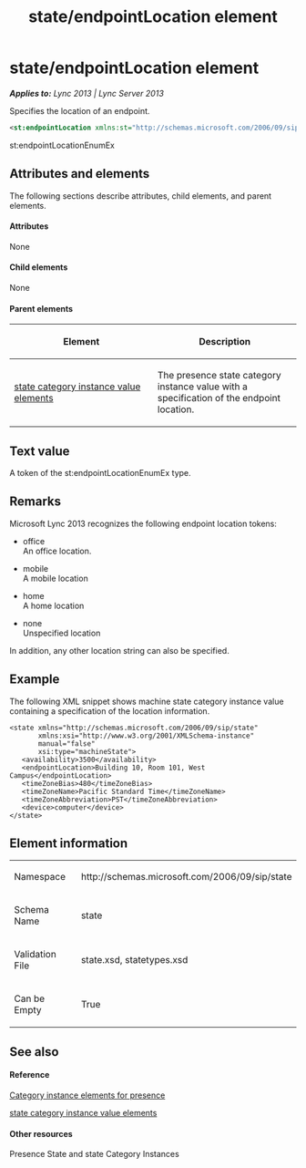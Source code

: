 ﻿---
title: state/endpointLocation element
TOCTitle: state/endpointLocation element
ms:assetid: 8c896006-6c4f-4e62-b9b0-fbaf0df255f0
ms:mtpsurl: https://msdn.microsoft.com/en-us/library/Dn454804(v=office.15)
ms:contentKeyID: 57093897
ms.date: 07/24/2014
mtps_version: v=office.15
dev_langs:
- xml
---

# state/endpointLocation element


_**Applies to:** Lync 2013 | Lync Server 2013_

Specifies the location of an endpoint.

``` xml
<st:endpointLocation xmlns:st="http://schemas.microsoft.com/2006/09/sip/state" >st:endpointLocationEnumEx</st:endpointLocation> 
```

st:endpointLocationEnumEx

## Attributes and elements

The following sections describe attributes, child elements, and parent elements.

#### Attributes

None

#### Child elements

None

#### Parent elements

<table>
<colgroup>
<col style="width: 50%" />
<col style="width: 50%" />
</colgroup>
<thead>
<tr class="header">
<th><p>Element</p></th>
<th><p>Description</p></th>
</tr>
</thead>
<tbody>
<tr class="odd">
<td><p><a href="state-category-instance-value-elements.md">state category instance value elements</a></p></td>
<td><p>The presence state category instance value with a specification of the endpoint location.</p></td>
</tr>
</tbody>
</table>


## Text value

A token of the st:endpointLocationEnumEx type.

## Remarks

Microsoft Lync 2013 recognizes the following endpoint location tokens:

  - office  
    An office location.

  - mobile  
    A mobile location

  - home  
    A home location

  - none  
    Unspecified location

In addition, any other location string can also be specified.

## Example

The following XML snippet shows machine state category instance value containing a specification of the location information.

    <state xmlns="http://schemas.microsoft.com/2006/09/sip/state" 
           xmlns:xsi="http://www.w3.org/2001/XMLSchema-instance" 
           manual="false" 
           xsi:type="machineState">
       <availability>3500</availability>
       <endpointLocation>Building 10, Room 101, West Campus</endpointLocation>
       <timeZoneBias>480</timeZoneBias>
       <timeZoneName>Pacific Standard Time</timeZoneName>
       <timeZoneAbbreviation>PST</timeZoneAbbreviation>
       <device>computer</device>
    </state>

## Element information

<table>
<colgroup>
<col style="width: 50%" />
<col style="width: 50%" />
</colgroup>
<tbody>
<tr class="odd">
<td><p>Namespace</p></td>
<td><p>http://schemas.microsoft.com/2006/09/sip/state</p></td>
</tr>
<tr class="even">
<td><p>Schema Name</p></td>
<td><p>state</p></td>
</tr>
<tr class="odd">
<td><p>Validation File</p></td>
<td><p>state.xsd, statetypes.xsd</p></td>
</tr>
<tr class="even">
<td><p>Can be Empty</p></td>
<td><p>True</p></td>
</tr>
</tbody>
</table>


## See also

#### Reference

[Category instance elements for presence](category-instance-elements-for-presence.md)

[state category instance value elements](state-category-instance-value-elements.md)

#### Other resources

Presence State and state Category Instances

